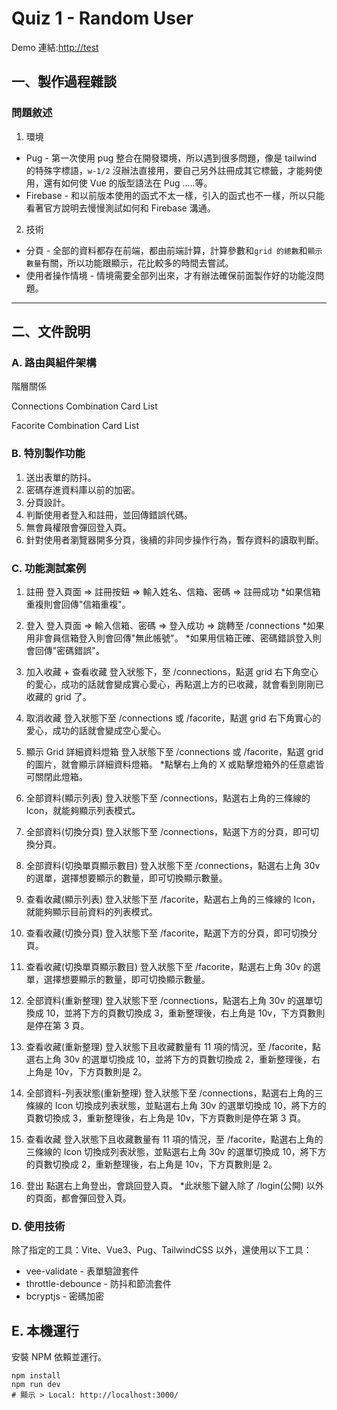 # Quiz 1 - Random User

Demo 連結:[http://test](http://test)


## 一、製作過程雜談


### 問題敘述

1. 環境
  - Pug - 第一次使用 pug 整合在開發環境，所以遇到很多問題，像是 tailwind 的特殊字標語，`w-1/2` 沒辦法直接用，要自己另外註冊成其它標籤，才能夠使用，還有如何使 Vue 的版型語法在 Pug .....等。
  - Firebase - 和以前版本使用的函式不太一樣，引入的函式也不一樣，所以只能看著官方說明去慢慢測試如何和 Firebase 溝通。

2. 技術
  - 分頁 - 全部的資料都存在前端，都由前端計算，計算參數和`grid 的總數`和`顯示數量`有關，所以功能跟顯示，花比較多的時間去嘗試。
  - 使用者操作情境 - 情境需要全部列出來，才有辦法確保前面製作好的功能沒問題。



---



## 二、文件說明

### A. 路由與組件架構

階層關係

Connections
  Combination
    Card
    List

Facorite
  Combination
    Card
    List

### B. 特別製作功能

1. 送出表單的防抖。
2. 密碼存進資料庫以前的加密。
3. 分頁設計。
4. 判斷使用者登入和註冊，並回傳錯誤代碼。
5. 無會員權限會彈回登入頁。
5. 針對使用者瀏覽器開多分頁，後續的非同步操作行為，暫存資料的讀取判斷。


### C. 功能測試案例

1. 註冊
登入頁面 => 註冊按鈕 => 輸入姓名、信箱、密碼 => 註冊成功
*如果信箱重複則會回傳"信箱重複"。

2. 登入
登入頁面 => 輸入信箱、密碼 => 登入成功 => 跳轉至 /connections
*如果用非會員信箱登入則會回傳"無此帳號"。
*如果用信箱正確、密碼錯誤登入則會回傳"密碼錯誤"。

3. 加入收藏 + 查看收藏
登入狀態下，至 /connections，點選 grid 右下角空心的愛心，成功的話就會變成實心愛心，再點選上方的已收藏，就會看到剛剛已收藏的 grid 了。

4. 取消收藏
登入狀態下至 /connections 或 /facorite，點選 grid 右下角實心的愛心，成功的話就會變成空心愛心。

5. 顯示 Grid 詳細資料燈箱
登入狀態下至 /connections 或 /facorite，點選 grid 的圖片，就會顯示詳細資料燈箱。
*點擊右上角的 X 或點擊燈箱外的任意處皆可關閉此燈箱。

6. 全部資料(顯示列表)
登入狀態下至 /connections，點選右上角的三條線的 Icon，就能夠顯示列表模式。

7. 全部資料(切換分頁)
登入狀態下至 /connections，點選下方的分頁，即可切換分頁。

8. 全部資料(切換單頁顯示數目)
登入狀態下至 /connections，點選右上角 30v 的選單，選擇想要顯示的數量，即可切換顯示數量。

9. 查看收藏(顯示列表)
登入狀態下至 /facorite，點選右上角的三條線的 Icon，就能夠顯示目前資料的列表模式。

10. 查看收藏(切換分頁)
登入狀態下至 /facorite，點選下方的分頁，即可切換分頁。

11. 查看收藏(切換單頁顯示數目)
登入狀態下至 /facorite，點選右上角 30v 的選單，選擇想要顯示的數量，即可切換顯示數量。

12. 全部資料(重新整理)
登入狀態下至 /connections，點選右上角 30v 的選單切換成 10，並將下方的頁數切換成 3，重新整理後，右上角是 10v，下方頁數則是停在第 3 頁。

13. 查看收藏(重新整理)
登入狀態下且收藏數量有 11 項的情況，至 /facorite，點選右上角 30v 的選單切換成 10，並將下方的頁數切換成 2，重新整理後，右上角是 10v，下方頁數則是 2。

14. 全部資料-列表狀態(重新整理)
登入狀態下至 /connections，點選右上角的三條線的 Icon 切換成列表狀態，並點選右上角 30v 的選單切換成 10，將下方的頁數切換成 3，重新整理後，右上角是 10v，下方頁數則是停在第 3 頁。

15. 查看收藏
登入狀態下且收藏數量有 11 項的情況，至 /facorite，點選右上角的三條線的 Icon 切換成列表狀態，並點選右上角 30v 的選單切換成 10，將下方的頁數切換成 2，重新整理後，右上角是 10v，下方頁數則是 2。

16. 登出
點選右上角登出，會跳回登入頁。
*此狀態下鍵入除了 /login(公開) 以外的頁面，都會彈回登入頁。


### D. 使用技術

除了指定的工具：Vite、Vue3、Pug、TailwindCSS 以外，還使用以下工具：
- vee-validate - 表單驗證套件
- throttle-debounce - 防抖和節流套件
- bcryptjs - 密碼加密


## E. 本機運行
 安裝 NPM 依賴並運行。
```shell
npm install
npm run dev
# 顯示 > Local: http://localhost:3000/
```
